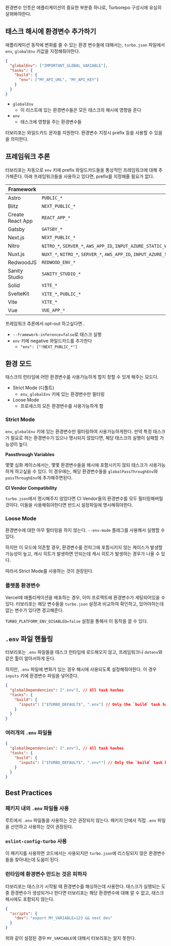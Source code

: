 환경변수 인풋은 애플리케이션의 중요한 부분중 하나로, Turborepo 구성시에 유심히 살펴봐야한다.

## 태스크 해시에 환경변수 추가하기

애플리케이션 동작에 변화를 줄 수 있는 환경 변수들에 대해서는, `turbo.json` 파일에서 `env`, `globalEnv` 키값을 지정해줘야한다.

```json
{
  "globalEnv": ["IMPORTANT_GLOBAL_VARIABLE"],
  "tasks": {
    "build": {
      "env": ["MY_API_URL", "MY_API_KEY"]
    }
  }
}
```

- `globalEnv`
    - 이 리스트에 있는 환경변수들은 모든 태스크의 해시에 영향을 준다
- `env`
    - 태스크에 영향을 주는 환경변수들

터보리포는 와일드카드 문자를 지원한다. 환경변수 지정시 prefix 등을 사용할 수 있음을 의미한다.

## 프레임워크 추론

터보리포는 자동으로 `env` 키에 prefix 와일드카드들을 통상적인 프레임워크에 대해 추가해준다. 아래 프레임워크들을 사용하고 있다면, prefix를 지정해줄 필요가 없다.

| **Framework** | **`env` wildcards** |
| --- | --- |
| Astro | `PUBLIC_*` |
| Blitz | `NEXT_PUBLIC_*` |
| Create React App | `REACT_APP_*` |
| Gatsby | `GATSBY_*` |
| Next.js | `NEXT_PUBLIC_*` |
| Nitro | `NITRO_*`, `SERVER_*`, `AWS_APP_ID`, `INPUT_AZURE_STATIC_WEB_APPS_API_TOKEN`, `CLEAVR`, `CF_PAGES`, `FIREBASE_APP_HOSTING`, `NETLIFY`, `STORMKIT`, `NOW_BUILDER`, `ZEABUR`, `RENDER` |
| Nuxt.js | `NUXT_*`, `NITRO_*`, `SERVER_*`, `AWS_APP_ID`, `INPUT_AZURE_STATIC_WEB_APPS_API_TOKEN`, `CLEAVR`, `CF_PAGES`, `FIREBASE_APP_HOSTING`, `NETLIFY`, `STORMKIT`, `NOW_BUILDER`, `ZEABUR`, `RENDER` |
| RedwoodJS | `REDWOOD_ENV_*` |
| Sanity Studio | `SANITY_STUDIO_*` |
| Solid | `VITE_*` |
| SvelteKit | `VITE_*`, `PUBLIC_*` |
| Vite | `VITE_*` |
| Vue | `VUE_APP_*` |

프레임워크 추론에서 opt-out 하고싶다면..

- `--framework-inference=false`로 태스크 실행
- `env` 키에 negative 와일드카드를 추가한다
    - `"env": ["!NEXT_PUBLIC_*"]`

## 환경 모드

태스크의 런타임에 어떤 환경변수를 사용가능하게 할지 정할 수 있게 해주는 모드다.

- Strict Mode (디폴트)
    - `env`, `globalEnv` 키에 있는 환경변수만 필터링
- Loose Mode
    - 프로세스의 모든 환경변수를 사용가능하게 함

### Strict Mode

`env`, `globalEnv` 키에 있는 환경변수만 필터링하여 사용가능하게한다. 만약 특정 태스크가 필요로 하는 환경변수가 있으나 명시되지 않았다면, 해당 태스크의 실행이 실패할 가능성이 높다.

**Passthrough Variables**

몇몇 심화 케이스에서는, 몇몇 환경변수들을 해시에 포함시키지 않되 태스크가 사용가능하게 하고싶을 수 있다. 이 경우에는, 해당 환경변수들을 `globalPassThroughEnv`와 `passThroughEnv`에 추가해주면된다.

**CI Vendor Compatibility**

`turbo.json`에서 명시해주지 않았다면 CI Vendor들의 환경변수를 모두 필터링해버릴 것이다. 이들을 사용해줘야한다면 반드시 설정파일에 명시해줘야한다.

### Loose Mode

환경변수에 대한 아무 필터링을 하지 않는다. `--env-mode` 플래그를 사용해서 실행할 수 있다.

하지만 이 모드에 의존할 경우, 환경변수를 컨피그에 포함시키지 않는 케이스가 발생할 가능성이 높고, 캐시 히트가 발생하면 안되는데 캐시 히트가 발생하는 경우가 나올 수 있다.

따라서 Strict Mode를 사용하는 것이 권장된다.

### 플랫폼 환경변수

Vercel에 애플리케이션을 배포하는 경우, 이미 프로젝트에 환경변수가 세팅되어있을 수 있다. 터보리포는 해당 변수들을 `turbo.json` 설정과 비교하여 확인하고, 있어야하는데 없는 변수가 있다면 경고해준다.

`TURBO_PLATFORM_ENV_DISABLED=false` 설정을 통해서 이 동작을 끌 수 있다.

## `.env` 파일 핸들링

터보리포는 `.env` 파일들을 태스크 런타임에 로드해오지 않고, 프레임워크나 `dotenv`와 같은 툴이 알아서하게 둔다.

하지만, `.env` 파일에 변화가 있는 경우 해시에 사용되도록 설정해줘야한다. 이 경우 `inputs` 키에 환경변수 파일을 넣어준다.

```json
{
  "globalDependencies": [".env"], // All task hashes
  "tasks": {
    "build": {
      "inputs": ["$TURBO_DEFAULT$", ".env"] // Only the `build` task hash
    }
  }
}
```

### 여러개의 `.env` 파일들

```json
{
  "globalDependencies": [".env"], // All task hashes
  "tasks": {
    "build": {
      "inputs": ["$TURBO_DEFAULT$", ".env*"] // Only the `build` task hash
    }
  }
}
```

## Best Practices

### 패키지 내의 `.env` 파일들 사용

루트에서 `.env` 파일들을 사용하는 것은 권장되지 않는다. 패키지 단에서 직접 `.env` 파일을 선언하고 사용하는 것이 권장된다.

### `eslint-config-turbo` 사용

이 패키지를 사용하면 코드에서는 사용되지만 `turbo.json`에 리스팅되지 않은 환경변수들을 찾아내는데 도움이 된다.

### 런타임에 환경변수 만드는 것은 피하자

터보리포는 태스크가 시작될 때 환경변수를 해싱하는데 사용한다. 태스크가 실행되는 도중 환경변수가 생성되거나 한다면 터보리포는 해당 환경변수에 대해 알 수 없고, 태스크 해시에도 포함되지 않는다.

```json
{
  "scripts": {
    "dev": "export MY_VARIABLE=123 && next dev"
  }
}
```

위와 같이 설정된 경우 `MY_VARIABLE`에 대해서 터보리포는 알지 못한다.
